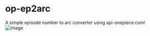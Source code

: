 # op-ep2arc
A simple episode number to arc converter using api-onepiece.com!
![image](https://github.com/sstock2005/op-ep2arc/assets/144393153/0fb3d784-9926-47c4-a121-bc7d4a7b4c66)
